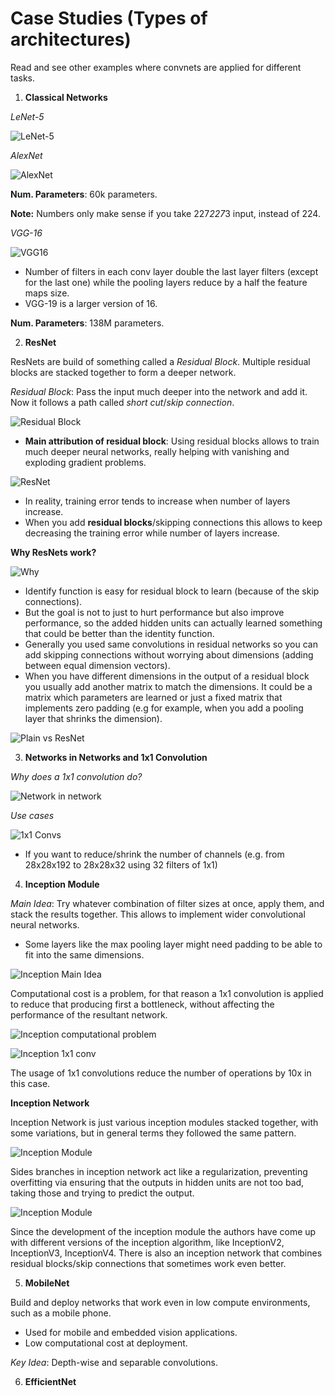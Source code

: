 # Case Studies (Types of architectures)

Read and see other examples where convnets are applied for different tasks.

1. __Classical Networks__

_LeNet-5_

![LeNet-5](images/lenet5.png)

_AlexNet_

![AlexNet](images/alexnet.png)

__Num. Parameters__: 60k parameters.

__Note:__ Numbers only make sense if you take 227*227*3 input, instead of 224.

_VGG-16_

![VGG16](images/vgg16.png)

- Number of filters in each conv layer double the last layer filters (except for the last one) while the pooling layers reduce by a half the feature maps size.
- VGG-19 is a larger version of 16.

__Num. Parameters__: 138M parameters.

2. __ResNet__

ResNets are build of something called a _Residual Block_. Multiple residual blocks are stacked together to form a deeper network.

_Residual Block_: Pass the input much deeper into the network and add it. Now it follows a path called _short cut_/_skip connection_. 

![Residual Block](images/residual_block.png)

- __Main attribution of residual block__: Using residual blocks allows to train much deeper neural networks, really helping with vanishing and exploding gradient problems.

![ResNet](images/resnet.png)

- In reality, training error tends to increase when number of layers increase.
- When you add __residual blocks__/skipping connections this allows to keep decreasing the training error while number of layers increase.

__Why ResNets work?__

![Why](images/why_resnets.png)

- Identify function is easy for residual block to learn (because of the skip connections).
- But the goal is not to just to hurt performance but also improve performance, so the added hidden units can actually learned something that could be better than the identity function.
- Generally you used same convolutions in residual networks so you can add skipping connections without worrying about dimensions (adding between equal dimension vectors).
- When you have different dimensions in the output of a residual block you usually add another matrix to match the dimensions. It could be a matrix which parameters are learned or just a fixed matrix that implements zero padding (e.g for example, when you add a pooling layer that shrinks the dimension).

![Plain vs ResNet](images/plain_v_resnet.png)

3. __Networks in Networks and 1x1 Convolution__

_Why does a 1x1 convolution do?_

![Network in network](images/network_in_network.png)

_Use cases_

![1x1 Convs](images/conv_1x1.png)

- If you want to reduce/shrink the number of channels (e.g. from 28x28x192 to 28x28x32 using 32 filters of 1x1)

4. __Inception Module__

_Main Idea_: Try whatever combination of filter sizes at once, apply them, and stack the results together. This allows to implement wider convolutional neural networks.

- Some layers like the max pooling layer might need padding to be able to fit into the same dimensions.

![Inception Main Idea](images/inception_idea.png)

Computational cost is a problem, for that reason a 1x1 convolution is applied to reduce that producing first a bottleneck, without affecting the performance of the resultant network.

![Inception computational problem](images/inception_problem.png)

![Inception 1x1 conv](images/inception_conv_1x1.png)

The usage of 1x1 convolutions reduce the number of operations by 10x in this case.

__Inception Network__

Inception Network is just various inception modules stacked together, with some variations, but in general terms they followed the same pattern.

![Inception Module](images/inception_module.png)

Sides branches in inception network act like a regularization, preventing overfitting via ensuring that the outputs in hidden units are not too bad, taking those and trying to predict the output.

![Inception Module](images/inception_branches.png)

Since the development of the inception module the authors have come up with different versions of the inception algorithm, like InceptionV2, InceptionV3, InceptionV4. There is also an inception network that combines residual blocks/skip connections that sometimes work even better.

5. __MobileNet__

Build and deploy networks that work even in low compute environments, such as a mobile phone.

- Used for mobile and embedded vision applications.
- Low computational cost at deployment.

_Key Idea_: Depth-wise and separable convolutions.



6. __EfficientNet__
